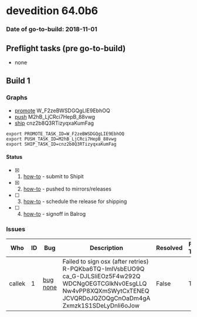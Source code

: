 # devedition 64.0b6

### Date of go-to-build: 2018-11-01

## Preflight tasks (pre go-to-build)
- none

## Build 1  

### Graphs
* [promote](https://tools.taskcluster.net/push-inspector/#/W_F2zeBWSDGQgLIE9EbhOQ) W_F2zeBWSDGQgLIE9EbhOQ
* [push](https://tools.taskcluster.net/push-inspector/#/M2hB_LjCRci7HepB_88vwg) M2hB_LjCRci7HepB_88vwg
* [ship](https://tools.taskcluster.net/push-inspector/#/cnz2b8Q3RTizyqxaKumFag) cnz2b8Q3RTizyqxaKumFag
```
export PROMOTE_TASK_ID=W_F2zeBWSDGQgLIE9EbhOQ
export PUSH_TASK_ID=M2hB_LjCRci7HepB_88vwg
export SHIP_TASK_ID=cnz2b8Q3RTizyqxaKumFag
```


#### Status
- [x] 1.  [how-to](https://wiki.mozilla.org/Release:Release_Automation_on_Mercurial:Starting_a_Release#Submit_to_Ship_It)  - submit to Shipit
- [x] 2.  [how-to](https://github.com/mozilla-releng/releasewarrior-2.0/blob/master/docs/release-promotion/desktop/howto.md#push-artifacts-to-releases-directory)  - pushed to mirrors/releases
- [ ] 3.  [how-to](https://github.com/mozilla-releng/releasewarrior-2.0/blob/master/docs/release-promotion/desktop/howto.md#ship-the-release)  - schedule the release for shipping
- [ ] 4.  [how-to](https://github.com/mozilla-releng/releasewarrior-2.0/blob/master/docs/release-promotion/desktop/howto.md#obtain-sign-offs-for-changes)  - signoff in Balrog

### Issues
| Who                 | ID               | Bug                                                                 | Description                | Resolved                | Future Threat                |
| ------------------- | ---------------- | ------------------------------------------------------------------- | -------------------------- | ----------------------- | ---------------------------- |
| callek  | 1 | [bug none](https://bugzil.la/none)        | Failed to sign osx (after retries) R-PQKba6TQ-ImIVsbEUO9Q ca_G-DJLSliEOz5F4w292Q WDCNgOEGTCGlkNv0EsgLLQ Nw4vPP8XQXmSWytCxTENEQ JCVQRDoJQZOQgCnOaDm4gA Zxmzk1S1SDeLyDnli6oJow | False | True |


